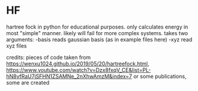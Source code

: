 # HF
hartree fock in python for educational purposes. only calculates energy in most "simple" manner. likely will fail for more complex systems.
takes two arguments: -basis reads gaussian basis (as in example files here) -xyz read xyz files 

credits:
pieces of code taken from https://wenxu1024.github.io/2019/05/20/hartreefock.html, https://www.youtube.com/watch?v=Dzx8fxqV_CE&list=PL-hN8vfRaU7jSFHN1ZSAMNe_2nXhwAmzM&index=7 or some publications, some are created
